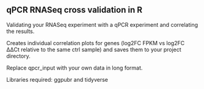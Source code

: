 ## qPCR RNASeq cross validation in R

Validating your RNASeq experiment with a qPCR experiment and correlating the results. 

Creates individual correlation plots for genes (log2FC FPKM vs log2FC ΔΔCt relative to the same ctrl sample) and saves them to your project directory. 

Replace qpcr_input with your own data in long format.

Libraries required: ggpubr and tidyverse
